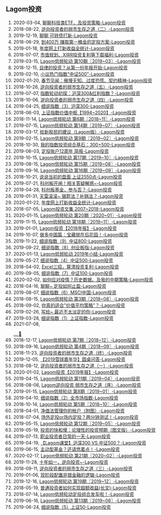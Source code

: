 ## Lagom投资
1. 2020-03-04, [聊聊科技类ETF、及投资策略-Lagom投资 ](聊聊科技类ETF及投资策略20200304.md)
1. 2018-08-22, [逆向投资者的弱市生存之道（二）-Lagom投资 ](逆向投资者的弱市生存之道二20180822.md)
1. 2019-12-19, [聊聊 可转债打新-Lagom投资 ](聊聊可转债打新20191219.md)
1. 2018-06-29, [到400万 赚取第一桶金的定投方案-Lagom投资 ](0到400万赚取第一桶金的定投方案20180629.md)
1. 2019-01-18, [年度网上打新收益全统计-Lagom投资 ](2018年度网上打新收益全统计20190118.md)
1. 2018-07-07, [市值规划、XIRR投资复利等下载福利-Lagom投资 ](市值规划XIRR投资复利等下载福利20180707.md)
1. 2019-03-15, [Lagom低频轮动 第10期〖2019~03〗-Lagom投资 ](Lagom低频轮动第10期2019~0320190315.md)
1. 2018-12-15, [自律的投资？从第一份年报开始-Lagom投资 ](自律的投资从第一份年报开始20181215.md)
1. 2019-02-10, [小议热门指数&quot;中证500&quot;-Lagom投资 ](小议热门指数quot中证500quot20190210.md)
1. 2002-01-20, [春节见闻：傲慢无知、过度恐慌、契约精神-Lagom投资 ](2020春节见闻傲慢无知过度恐慌契约精神20200201.md)
1. 2018-10-26, [逆向投资者的弱市生存之道（五）-Lagom投资 ](逆向投资者的弱市生存之道五20181026.md)
1. 2019-07-07, [指数轮动初探：沪深300&amp;红利指数？-Lagom投资 ](指数轮动初探沪深300amp红利指数20190707.md)
1. 2018-10-06, [逆向投资者的弱市生存之道（四）-Lagom投资 ](逆向投资者的弱市生存之道四20181006.md)
1. 2019-04-25, [细说指数（3）沪深300-Lagom投资 ](细说指数3沪深30020190425.md)
1. 2018-06-03, [上证指数价值中枢【1994~2020】-Lagom投资 ](上证指数价值中枢1994~202020180603.md)
1. 2018-11-14, [Lagom低频轮动 第6期〖2018~11〗-Lagom投资 ](Lagom低频轮动第6期2018~1120181114.md)
1. 2019-07-15, [Lagom低频轮动 第14期〖2019~07〗-Lagom投资 ](Lagom低频轮动第14期2019~0720190715.md)
1. 2019-03-17, [给新股民的建议（Lagom版）-Lagom投资 ](给新股民的建议Lagom版20190317.md)
1. 2019-02-15, [Lagom低频轮动 第9期〖2019~02〗-Lagom投资 ](Lagom低频轮动第9期2019~0220190215.md)
1. 2018-10-30, [我的指数投资组合基石：300+500-Lagom投资 ](我的指数投资组合基石30050020181030.md)
1. 2019-06-03, [定投账户12周年 简报-Lagom投资 ](定投账户12周年简报20190603.md)
1. 2019-10-15, [Lagom低频轮动 第17期〖2019~10〗-Lagom投资 ](Lagom低频轮动第17期2019~1020191015.md)
1. 2019-08-15, [Lagom低频轮动 第15期〖2019~08〗-Lagom投资 ](Lagom低频轮动第15期2019~0820190815.md)
1. 2019-09-16, [Lagom低频轮动 第16期〖2019~09〗-Lagom投资 ](Lagom低频轮动第16期2019~0920190916.md)
1. 2018-10-21, [说说当前的盘面 上证2550点-Lagom投资 ](说说当前的盘面上证2550点20181021.md)
1. 2019-07-21, [科创板开闸！相关答疑解惑~-Lagom投资 ](科创板开闸相关答疑解惑~20190721.md)
1. 2019-04-28, [科创板基金，参与否？-Lagom投资 ](科创板基金参与否20190428.md)
1. 2019-01-31, [天雷滚滚~ 锯箭法？补锅法？-Lagom投资 ](天雷滚滚~锯箭法补锅法20190131.md)
1. 2020-01-22, [年度网上打新收益全统计-Lagom投资 ](2019年度网上打新收益全统计20200122.md)
1. 2018-07-05, [Lagom投资文集 2007~2018-Lagom投资 ](Lagom投资文集2007~201820180705.md)
1. 2020-01-15, [Lagom低频轮动 第20期〖2020~01〗-Lagom投资 ](Lagom低频轮动第20期2020~0120200115.md)
1. 2019-11-15, [Lagom低频轮动 第18期〖2019~11〗-Lagom投资 ](Lagom低频轮动第18期2019~1120191115.md)
1. 2019-01-01, [Lagom投资【2018年报】-Lagom投资 ](Lagom投资2018年报20190101.md)
1. 2019-10-07, [做多中国篇：宝藏就在后花园！-Lagom投资 ](做多中国篇宝藏就在后花园20191007.md)
1. 2019-11-22, [细说指数（9）中证800-Lagom投资 ](细说指数9中证80020191122.md)
1. 2019-09-22, [细说指数（8）创业板指-Lagom投资 ](细说指数8创业板指20190922.md)
1. 2020-01-13, [Lagom低频轮动 2019年小结-Lagom投资 ](Lagom低频轮动2019年小结20200113.md)
1. 2019-05-27, [细说指数（4）中证500-Lagom投资 ](细说指数4中证50020190527.md)
1. 2018-04-02, [Excel三招，算清投资复利-Lagom投资 ](Excel三招算清投资复利20180402.md)
1. 2019-09-05, [细说指数（7）中证100-Lagom投资 ](细说指数7中证10020190905.md)
1. 2020-02-02, [如何应对疫情？历史数据、及我的中期策略-Lagom投资 ](如何应对疫情历史数据及我的中期策略20200202.md)
1. 2018-04-16, [聊聊~ 定投如何止盈-Lagom投资 ](聊聊~定投如何止盈20180416.md)
1. 2019-08-07, [细说指数（6）MSCI中国-Lagom投资 ](细说指数6MSCI中国20190807.md)
1. 2018-08-15, [Lagom低频轮动 第3期〖2018~08〗-Lagom投资 ](Lagom低频轮动第3期2018~0820180815.md)
1. 2018-09-02, [你真的适合&quot;价值平均策略&quot;？-Lagom投资 ](你真的适合quot价值平均策略quot20180902.md)
1. 2019-02-26, [写给~ 最近不太淡定的你-Lagom投资 ](写给~最近不太淡定的你20190226.md)
1. 2019-03-28, [细说指数（1）上证指数-Lagom投资 ](细说指数1上证指数20190328.md)
1. 2021-07-08, [<p></p>... :sparkling_heart:](Lagom细说指数序20190311.md)
1. 2018-12-17, [Lagom低频轮动 第7期〖2018~12〗-Lagom投资 ](Lagom低频轮动第7期2018~1220181217.md)
1. 2018-09-16, [Lagom低频轮动 第4期〖2018~09〗-Lagom投资 ](Lagom低频轮动第4期2018~0920180916.md)
1. 2018-11-23, [逆向投资者的弱市生存之道（终）-Lagom投资 ](逆向投资者的弱市生存之道终20181123.md)
1. 2019-12-05, [【2019雪球嘉年华】圆桌问答-Lagom投资 ](2019雪球嘉年华圆桌问答20191205.md)
1. 2018-08-12, [逆向投资者的弱市生存之道（一）-Lagom投资 ](逆向投资者的弱市生存之道一20180812.md)
1. 2020-01-02, [Lagom投资【2019年报】-Lagom投资 ](Lagom投资2019年报20200102.md)
1. 2019-04-15, [Lagom低频轮动 第11期〖2019~04〗-Lagom投资 ](Lagom低频轮动第11期2019~0420190415.md)
1. 2018-08-06, [Lagom逆向投资 弱市生存之道（序）-Lagom投资 ](Lagom逆向投资弱市生存之道序20180806.md)
1. 2019-01-15, [Lagom低频轮动 第8期〖2019~01〗-Lagom投资 ](Lagom低频轮动第8期2019~0120190115.md)
1. 2019-04-10, [细说指数（2）全市场指数-Lagom投资 ](细说指数2全市场指数20190410.md)
1. 2018-10-14, [Lagom低频轮动 第5期〖2018~10〗-Lagom投资 ](Lagom低频轮动第5期2018~1020181014.md)
1. 2018-04-01, [净值法管理你的帐户（附图）-Lagom投资 ](净值法管理你的帐户附图20180401.md)
1. 2018-07-04, [场外定投or场内定投？两分钟测试！-Lagom投资 ](场外定投or场内定投两分钟测试20180704.md)
1. 2019-05-15, [Lagom低频轮动 第12期〖2019~05〗-Lagom投资 ](Lagom低频轮动第12期2019~0520190515.md)
1. 2019-05-19, [投资的快和慢：论理性的投资预期（图文版）-Lagom投资 ](投资的快和慢论理性的投资预期图文版20190519.md)
1. 2019-07-13, [职业投资者日常的一天-Lagom投资 ](职业投资者日常的一天20190713.md)
1. 2019-04-19, [【Lagom课堂】沪深300 VS 中证500？-Lagom投资 ](Lagom课堂沪深300VS中证50020190419.md)
1. 2019-06-15, [主动型基金？还请悠着点！-Lagom投资 ](主动型基金还请悠着点20190615.md)
1. 2020-02-17, [Lagom低频轮动 第21期〖2020~02〗-Lagom投资 ](Lagom低频轮动第21期2020~0220200217.md)
1. 2019-11-28, [十年如一，逆向投资~-Lagom投资 ](十年如一逆向投资~20191128.md)
1. 2018-09-11, [逆向投资者的弱市生存之道（三）-Lagom投资 ](逆向投资者的弱市生存之道三20180911.md)
1. 2019-01-06, [现阶段配置非银金融的逻辑-Lagom投资 ](现阶段配置非银金融的逻辑20190106.md)
1. 2019-12-16, [Lagom低频轮动 第19期〖2019~12〗-Lagom投资 ](Lagom低频轮动第19期2019~1220191216.md)
1. 2018-05-19, [普通投资者如何实现超额收益(长文)-Lagom投资 ](普通投资者如何实现超额收益长文20180519.md)
1. 2018-07-14, [Lagom低频轮动定投组合发车啦！-Lagom投资 ](Lagom低频轮动定投组合发车啦20180714.md)
1. 2019-06-16, [Lagom低频轮动 第13期〖2019~06〗-Lagom投资 ](Lagom低频轮动第13期2019~0620190616.md)
1. 2019-06-24, [细说指数（5）上证50-Lagom投资 ](细说指数5上证5020190624.md)
